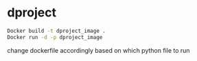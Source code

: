 # dproject

```bash
Docker build -t dproject_image .
Docker run -d -p dproject_image
```

change dockerfile accordingly based on which python file to run
